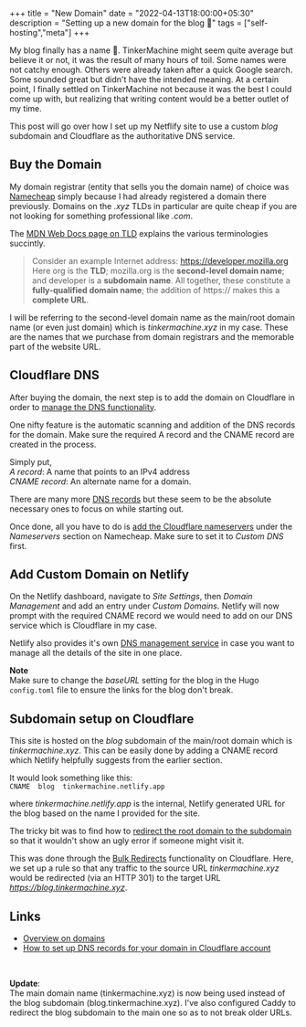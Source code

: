 +++
title = "New Domain"
date = "2022-04-13T18:00:00+05:30"
description = "Setting up a new domain for the blog 🎉"
tags = ["self-hosting","meta"]
+++

My blog finally has a name 🎉. TinkerMachine might seem quite average but believe it or not, it was the result of many hours of toil. Some names were not catchy enough. Others were already taken after a quick Google search. Some sounded great but didn't have the intended meaning. At a certain point, I finally settled on TinkerMachine not because it was the best I could come up with, but realizing that writing content would be a better outlet of my time.

This post will go over how I set up my Netflify site to use a custom *blog* subdomain and Cloudflare as the authoritative DNS service.

## Buy the Domain
My domain registrar (entity that sells you the domain name) of choice was [Namecheap](https://www.namecheap.com/) simply because I had already registered a domain there previously. Domains on the *.xyz* TLDs in particular are quite cheap if you are not looking for something professional like *.com*. 

The [MDN Web Docs page on TLD](https://developer.mozilla.org/en-US/docs/Glossary/TLD) explains the various terminologies succintly.
> Consider an example Internet address: https://developer.mozilla.org Here org is the **TLD**; mozilla.org is the **second-level domain name**; and developer is a **subdomain name**. All together, these constitute a **fully-qualified domain name**; the addition of https:// makes this a **complete URL**. 

I will be referring to the second-level domain name as the main/root domain name (or even just domain) which is *tinkermachine.xyz* in my case. These are the names that we purchase from domain registrars and the memorable part of the website URL. 

## Cloudflare DNS
After buying the domain, the next step is to add the domain on Cloudflare in order to [manage the DNS functionality](https://developers.cloudflare.com/fundamentals/get-started/basic-tasks/manage-domains/).

One nifty feature is the automatic scanning and addition of the DNS records for the domain. Make sure the required A record and the CNAME record are created in the process.  

Simply put,  
*A record*: A name that points to an IPv4 address  
*CNAME record*: An alternate name for a domain.

There are many more [DNS records](https://developers.cloudflare.com/dns/manage-dns-records/reference/dns-record-types/) but these seem to be the absolute necessary ones to focus on while starting out.

Once done, all you have to do is [add the Cloudflare nameservers](https://developers.cloudflare.com/dns/zone-setups/full-setup/setup/) under the *Nameservers* section on Namecheap. Make sure to set it to *Custom DNS* first.

## Add Custom Domain on Netlify
On the Netlify dashboard, navigate to *Site Settings*, then *Domain Management* and add an entry under *Custom Domains*. Netlify will now prompt with the required CNAME record we would need to add on our DNS service which is Cloudflare in my case.

Netlify also provides it's own [DNS management service](https://docs.netlify.com/domains-https/netlify-dns/) in case you want to manage all the details of the site in one place.  

**Note**  
Make sure to change the *baseURL* setting for the blog in the Hugo `config.toml` file to ensure the links for the blog don't break. 

## Subdomain setup on Cloudflare
This site is hosted on the *blog* subdomain of the main/root domain which is *tinkermachine.xyz*. This can be easily done by adding a CNAME record which Netlify helpfully suggests from the earlier section.

It would look something like this:  
`CNAME  blog  tinkermachine.netlify.app`

where *tinkermachine.netlify.app* is the internal, Netlify generated URL for the blog based on the name I provided for the site.

The tricky bit was to find how to [redirect the root domain to the subdomain](https://developers.cloudflare.com/fundamentals/get-started/basic-tasks/manage-subdomains/#redirect-root-domain-to-a-subdomain) so that it wouldn't show an ugly error if someone might visit it. 

This was done through the [Bulk Redirects](https://developers.cloudflare.com/rules/bulk-redirects/concepts/) functionality on Cloudflare. Here, we set up a rule so that any traffic to the source URL *tinkermachine.xyz*  would be redirected (via an HTTP 301) to the target URL *https://blog.tinkermachine.xyz*.

## Links
- [Overview on domains](https://moz.com/learn/seo/domain)
- [How to set up DNS records for your domain in Cloudflare account](https://www.namecheap.com/support/knowledgebase/article.aspx/9607/2210/how-to-set-up-dns-records-for-your-domain-in-cloudflare-account/)


&nbsp;

**Update**:   
The main domain name (tinkermachine.xyz) is now being used instead of the blog subdomain (blog.tinkermachine.xyz). I've also configured Caddy to redirect the blog subdomain to the main one so as to not break older URLs.
